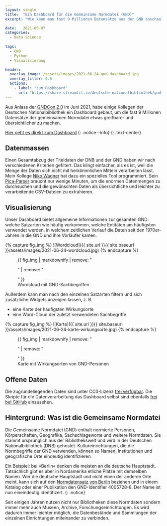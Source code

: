 ```yaml
---
layout: single
title:  "Ein Dashboard für die Gemeinsame Normdatei (GND)"
excerpt: "Wie kann man fast 9 Millionen Datensätze aus der GND anschaulich machen? Wir haben ein Dashboard dafür programmiert."

date:   2021-06-07
categories:
  - Data Science
 
tags:
  - GND
  - Python
  - Visualisierung

header:
  overlay_image: /assets/images/2021-06-24-gnd-dashboard.jpg
  overlay_filter: 0.5
  actions:
    - label: "zum Dashboard"
      url: "https://share.streamlit.io/deutsche-nationalbibliothek/gnd-dashboard/main/dashboard/gnd-app.py"
---
```


Aus Anlass der [GNDCon 2.0](https://wiki.dnb.de/pages/viewrecentblogposts.action?key=GND) im Juni 2021, habe einige Kollegen der Deutschen Nationalbibliothek ein Dashboard gebaut, um die fast 9 Millionen Datensätze der gemeinsamen Normdatei etwas greifbarer und übersichtlicher zu machen.

[Hier geht es direkt zum Dashboard](https://share.streamlit.io/deutsche-nationalbibliothek/gnd-dashboard/main/dashboard/gnd-app.py)
{: .notice--info}
{: .text-center}

## Datenmassen

Einen Gesamtabzug der Titeldaten der DNB und der GND haben wir nach verschiedenen Kriterien gefiltert. Das klingt einfacher, als es ist, weil die Menge der Daten sich nicht mit herkömmlichen Mitteln verarbeiten lässt. Mein Kollege [Niko Wagner](https://github.com/niko2342) hat dazu ein spezielles Tool programmiert. Sein [Pica-Parser](https://github.com/deutsche-nationalbibliothek/pica-rs) braucht nur wenige Minuten, um die enormen Datenmengen zu durchsuchen und die gewünschten Daten als übersichtliche und leichter zu verarbeitende CSV-Dateien zu extrahieren.

## Visualisierung

Unser Dashboard bietet allgemeine Informationen zur gesamten GND: welche Satzarten wie häufig vorkommen, welche Entitäten am häufigsten verwendet werden, in welchem zeitlichen Verlauf die Daten seit den 1970er-Jahren in die GND und ihre Vorläufer kamen.

{% capture fig_img %}
![Wordcloud]({{ site.url }}{{ site.baseurl }}/assets/images/2021-06-24-wordcloud.jpg)
{% endcapture %}

<figure>
  {{ fig_img | markdownify | remove: "<p>" | remove: "</p>" }}
  <figcaption>Wordcloud mit GND-Sachbegriffen</figcaption>
</figure>

Außerdem kann man nach den einzelnen Satzarten filtern und sich zusätzliche Widgets anzeigen lassen, z. B.

- eine Karte der häufigsten Wirkungsorte
- eine Word-Cloud der zuletzt verwendeten Sachbegriffe

{% capture fig_img %}
![Karte]({{ site.url }}{{ site.baseurl }}/assets/images/2021-06-24-karte-wirkungsorte.jpg)
{% endcapture %}

<figure>
  {{ fig_img | markdownify | remove: "<p>" | remove: "</p>" }}
  <figcaption>Karte mit Wirkungsorten von GND-Personen</figcaption>
</figure>

## Offene Daten

Die zugrundeliegenden Daten sind unter CC0-Lizenz [frei verfügbar](https://www.dnb.de/DE/Professionell/Standardisierung/GND/gnd_node.html#doc58016bodyText4). Die Skripte für die Datenverarbeitung das Dashboard selbst sind ebenfalls [frei bei GitHub](https://github.com/deutsche-nationalbibliothek/gnd-dashboard) einzusehen.

## Hintergrund: Was ist die Gemeinsame Normdatei

Die Gemeinsame Normdatei (GND) enthalt normierte Personen, Körperschaften, Geografika, Sachschlageworte und weitere Normdaten. Sie stammt ursprünglich aus der Bibliothekswelt und wird in der Deutschen Nationalbibliothek (DNB) gehostet. Kultureinrichtungen, die die Normbegriffe der GND verwenden, können so Namen, Institutionen und geografische Orte eindeutig identifizieren.

Ein Beispiel: bei »Berlin« denken die meisten an die deutsche Hauptstadt. Tatsächlich gibt es aber in Nordamerika etliche Plätze mit demselben Namen. Wer die deutsche Hauptstadt und nicht einen der anderen Orte meint, kann sich auf den [Normdatensatz von Berlin](http://d-nb.info/gnd/4005728-8) beziehen und in einem Katalog oder einer Publikation den GND-Identifier 4005728-8. Der Name ist nun eineindeutig identifizert.
{: .notice}

Seit einigen Jahren nutzen nicht nur Bibliotheken diese Normdaten sondern immer mehr auch Museen, Archive, Forschungseinrichtungen. Es wird dadurch immer leichter möglich, die Datenbestände und Sammlungen der einzelnen Einrichtungen miteinander zu verbinden.